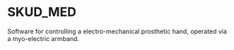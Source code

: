 # SKUD_MED
Software for controlling a electro-mechanical prosthetic hand, operated via a myo-electric armband.
